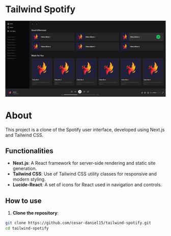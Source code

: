 # Tailwind Spotify

<p align="center">
  <img src="preview.png" alt="Preview">
</p>

# About

This project is a clone of the Spotify user interface, developed using Next.js and Tailwind CSS.

## Functionalities

- **Next.js**: A React framework for server-side rendering and static site generation.
- **Tailwind CSS**: Use of Tailwind CSS utility classes for responsive and modern styling.
- **Lucide-React**:  A set of icons for React used in navigation and controls.

## How to use

1. **Clone the repository**:

 ```bash
 git clone https://github.com/cesar-daniel15/tailwind-spotify.git
 cd tailwind-spotify